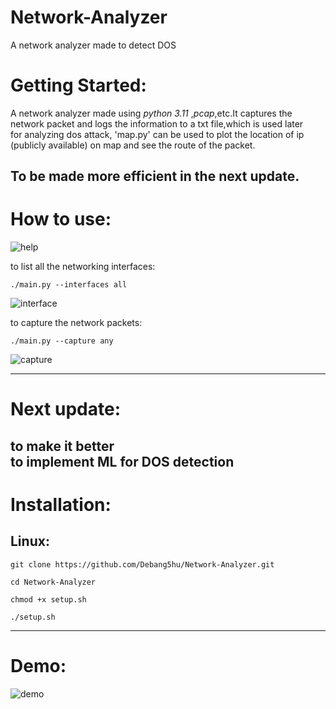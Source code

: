 # Network-Analyzer
A network analyzer made to detect DOS  

# Getting Started: 

A network analyzer made using *python 3.11* ,*pcap*,etc.It captures the network packet and logs the information to a txt file,which is used later  
for analyzing dos attack, 'map.py' can be used to plot the location of ip (publicly available) on map and see the route of the packet.  

To be made more efficient in the next update.
-------------------------------------------------------------------------------
# How to use:  

![help](https://github.com/Debang5hu/Network-Analyzer/assets/114200360/24c8b5c1-b114-4a5d-a1da-24e3c408341f)  

to list all the networking interfaces:  

```./main.py --interfaces all```  

![interface](https://github.com/Debang5hu/Network-Analyzer/assets/114200360/bf7bc891-8b85-48c3-bcee-5180c5c5c8b6)  

to capture the network packets:  

```./main.py --capture any```  

![capture](https://github.com/Debang5hu/Network-Analyzer/assets/114200360/b31cbb02-3913-4fbb-a6cd-fb7ca07179ea)  

-----------------------------------------------------------------------------------  
# Next update:  

to make it better  
to implement ML for DOS detection
-----------------------------------------------------------------------------------
# Installation:  

## Linux:  

```git clone https://github.com/Debang5hu/Network-Analyzer.git```  

```cd Network-Analyzer```  

```chmod +x setup.sh```  

```./setup.sh```  

-----------------------------------------------------------------------------------
# Demo:  

![demo](https://github.com/Debang5hu/Network-Analyzer/assets/114200360/9170048b-0ba4-4e87-9a54-dcd7d7973216)








